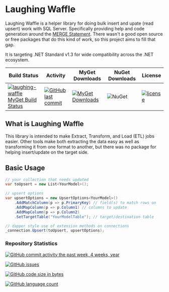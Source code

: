 # Laughing Waffle

Laughing Waffle is a helper library for doing bulk insert and upate (read upsert) work with SQL Server. Specifically providing help and code generation around the [MERGE Statement](https://docs.microsoft.com/en-us/sql/t-sql/statements/merge-transact-sql). There wasn't a good open source or free packages that do this kind of work, so this project aims to fill that gap.

It is targeting .NET Standard v1.3 for wide compatibility across the .NET ecosystem.

| Build Status | Activity | MyGet Downloads | NuGet Downloads | License |
|---|---|---|---|---|
| [![laughing-waffle MyGet Build Status](https://www.myget.org/BuildSource/Badge/laughing-waffle?identifier=90e08a4e-53a1-47a7-a2ae-19d1f4ad1e2d)](https://www.myget.org/feed/Packages/laughing-waffle) | [![GitHub last commit](https://img.shields.io/github/last-commit/fuzzzerd/laughing-waffle.svg?style=flat-square)](https://github.com/fuzzzerd/laughing-waffle/commits/master) | [![MyGet Downloads](https://img.shields.io/myget/laughing-waffle/dt/LaughingWaffle.svg?style=flat-square)](https://www.myget.org/feed/laughing-waffle/package/nuget/LaughingWaffle) | ![NuGet](https://img.shields.io/nuget/dt/LaughingWaffle.svg) | [![license](https://img.shields.io/github/license/fuzzzerd/laughing-waffle.svg?style=flat-square)](https://github.com/fuzzzerd/laughing-waffle/blob/master/LICENSE) |

## What is Laughing Waffle

This library is intended to make Extract, Transform, and Load (ETL) jobs easier. Other tools make both extracting the data easy as well as transforming it from one format to another, but there was no package for helping insert/update on the target side.

## Basic Usage

```csharp
// your collection that needs updated
var toUpsert = new List<YourModel>();

// upsert options
var upsertOptions = new UpsertOptions<YourModel>()
    .AddMatchColumn(p => p.PrimaryKey) // field(s) to match rows on
    .AddMapColumn(p => p.Column1) // columns to update
    .AddMapColumn(p => p.Column2)
    .SetTargetTable("YourModelTable"); // target/destination table

// dapper style use of extension methods on connections
_connection.Upsert(toUpsert, upsertOptions);
```

### Repository Statistics

[![GitHub commit activity the past week, 4 weeks, year](https://img.shields.io/github/commit-activity/y/fuzzzerd/laughing-waffle.svg?style=flat-square)](https://github.com/fuzzzerd/laughing-waffle/commits/master)

[![GitHub issues](https://img.shields.io/github/issues/fuzzzerd/laughing-waffle.svg?style=flat-square)](https://github.com/fuzzzerd/laughing-waffle/issues)

[![GitHub code size in bytes](https://img.shields.io/github/languages/code-size/fuzzzerd/laughing-waffle.svg?style=flat-square)](https://github.com/fuzzzerd/laughing-waffle/commits/master)

[![GitHub language count](https://img.shields.io/github/languages/count/fuzzzerd/laughing-waffle.svg?style=flat-square)](https://github.com/fuzzzerd/laughing-waffle/commits/master)
